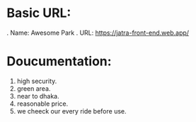 # Basic URL:

. Name: Awesome Park
. URL: https://jatra-front-end.web.app/

# Doucumentation:
1. high security.
2. green area.
3. near to dhaka.
4. reasonable price.
5. we cheeck our every ride before use.